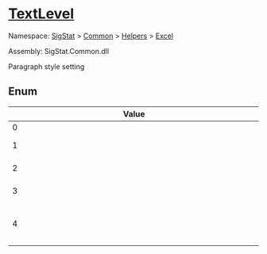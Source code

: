 # [TextLevel](./TextLevel.md)
Namespace: [SigStat]() > [Common](./../../README.md) > [Helpers](./../README.md) > [Excel](./README.md)

Assembly: SigStat.Common.dll


Paragraph style setting

##	Enum

| Value | Name | Summary | 
| --- | --- | --- | 
| <div style="width:490px">0</div>| Title</div>| Main title</div>| <br>
| <div style="width:490px">1</div>| Heading1</div>| Level 1 heading</div>| <br>
| <div style="width:490px">2</div>| Heading2</div>| Level 2 heading</div>| <br>
| <div style="width:490px">3</div>| Heading3</div>| Level 3 heading</div>| <br>
| <div style="width:490px">4</div>| Normal</div>| Normal document body style</div>| <br>


